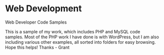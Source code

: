 # Web Development
Web Developer Code Samples

This is a sample of my work, which includes PHP and MySQL code samples. Most of the PHP work I have done is with WordPress, but I am also including various other examples, all sorted into folders for easy browsing. Hope this helps! Thanks - Grant
